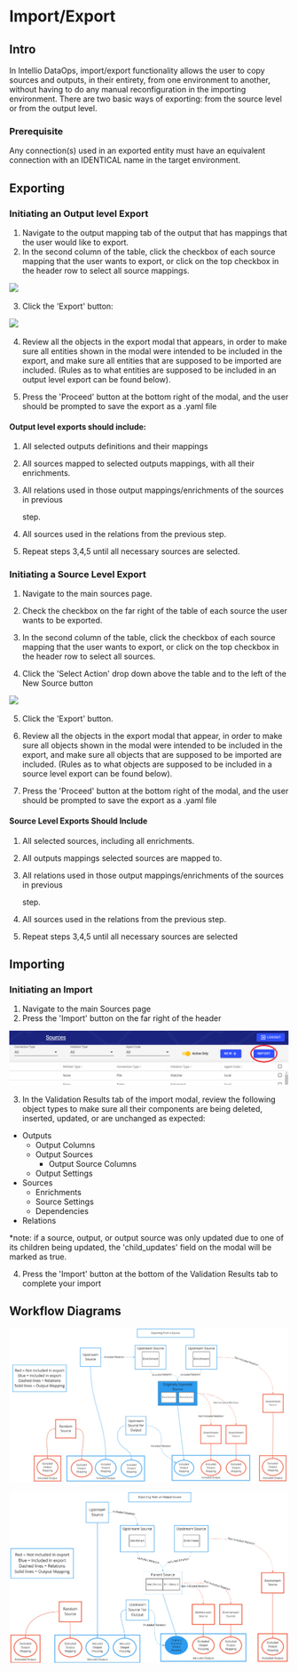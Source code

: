 # Import/Export

## Intro <a id="intro"></a>

In Intellio DataOps, import/export functionality allows the user to copy sources and outputs, in their entirety, from one environment to another, without having to do any manual reconfiguration in the importing environment. There are two basic ways of exporting: from the source level or from the output level.

### Prerequisite <a id="prerequisite"></a>

Any connection\(s\) used in an exported entity must have an equivalent connection with an IDENTICAL name in the target environment.

## Exporting <a id="exporting"></a>

### Initiating an Output level Export <a id="initiating-an-output-level-export"></a>

1. Navigate to the output mapping tab of the output that has mappings that the user would like to export.
2. In the second column of the table, click the checkbox of each source mapping that the user wants to export, or click on the top checkbox in the header row to select all source mappings.

![](https://gblobscdn.gitbook.com/assets%2F-LhufZT729fit8K2vT1H%2F-MG4ZWMba75CH6Lqq51A%2F-MG4vpxJOk44VaqD8e1w%2Fimage.png?alt=media&token=2d9ac9be-c8d1-4d86-8d4c-d85e7cf69f4e)

3. Click the 'Export' button:

![](https://gblobscdn.gitbook.com/assets%2F-LhufZT729fit8K2vT1H%2F-MG4ZWMba75CH6Lqq51A%2F-MG4xXtNdqkG_7AHC7MW%2Fimage.png?alt=media&token=ff1b1927-6a70-4e64-adc4-41de9d61672e)

4. Review all the objects in the export modal that appears, in order to make sure all entities shown in the modal were intended to be included in the export, and make sure all entities that are supposed to be imported are included. \(Rules as to what entities are supposed to be included in an output level export can be found below\).

5. Press the 'Proceed' button at the bottom right of the modal, and the user should be prompted to save the export as a .yaml file

#### Output level exports should include:

1. All selected outputs definitions and their mappings
2. All sources mapped to selected outputs mappings, with all their enrichments.
3. All relations used in those output mappings/enrichments of the sources in previous

   step.

4. All sources used in the relations from the previous step.
5. Repeat steps 3,4,5 until all necessary sources are selected.



### Initiating a Source Level Export <a id="initiating-a-source-level-export"></a>

1. Navigate to the main sources page.

2. Check the checkbox on the far right of the table of each source the user wants to be exported.

3. In the second column of the table, click the checkbox of each source mapping that the user wants to export, or click on the top checkbox in the header row to select all sources.

4. Click the 'Select Action' drop down above the table and to the left of the New Source button

![](https://gblobscdn.gitbook.com/assets%2F-LhufZT729fit8K2vT1H%2F-MG5HA1Cht45OUleIMUK%2F-MG5IGpldTxJQs1mvyRH%2Fimage.png?alt=media&token=a894014b-3341-44e6-bf19-c31aa09f0028)

5. Click the 'Export' button.

6. Review all the objects in the export modal that appear, in order to make sure all objects shown in the modal were intended to be included in the export, and make sure all objects that are supposed to be imported are included. \(Rules as to what objects are supposed to be included in a source level export can be found below\).‌

7. Press the 'Proceed' button at the bottom right of the modal, and the user should be prompted to save the export as a .yaml file

#### Source Level Exports Should Include

1. All selected sources, including all enrichments.
2. All outputs mappings selected sources are mapped to.
3. All relations used in those output mappings/enrichments of the sources in previous

   step.

4. All sources used in the relations from the previous step.
5. Repeat steps 3,4,5 until all necessary sources are selected



## Importing <a id="importing"></a>

### ​Initiating an Import

1. Navigate to the main Sources page   
2. Press the 'Import' button on the far right of the header

![](../.gitbook/assets/image%20%28258%29%20%281%29.png)

3. In the Validation Results tab of the import modal, review the following object types to make sure all their components are being deleted, inserted, updated, or are unchanged as expected:

* Outputs
  * Output Columns
  * Output Sources
    * Output Source Columns
  * Output Settings
* Sources
  * Enrichments
  * Source Settings
  * Dependencies
* Relations

\*note: if a source, output, or output source was only updated due to one of its children being updated, the 'child\_updates' field on the modal will be marked as true.

4. Press the 'Import' button at the bottom of the Validation Results tab to complete your import 

## Workflow Diagrams

![Exporting from a Source](../.gitbook/assets/exporting-from-a-source%20%281%29.jpg)

![Exporting from an Output Source](../.gitbook/assets/exporting-from-output-source%20%281%29.jpg)

